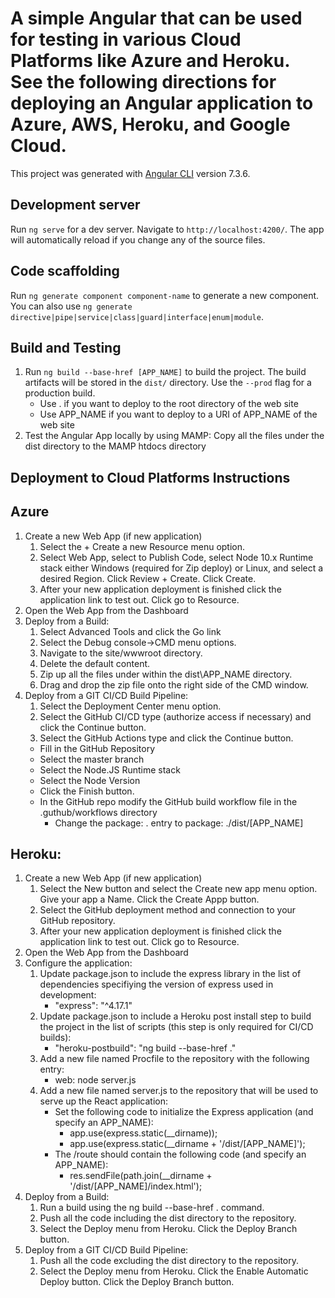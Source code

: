 # A simple Angular that can be used for testing in various Cloud Platforms like Azure and Heroku. See the following directions for deploying an Angular application to Azure, AWS, Heroku, and Google Cloud.
This project was generated with [Angular CLI](https://github.com/angular/angular-cli) version 7.3.6.

## Development server
Run `ng serve` for a dev server. Navigate to `http://localhost:4200/`. The app will automatically reload if you change any of the source files.

## Code scaffolding
Run `ng generate component component-name` to generate a new component. You can also use `ng generate directive|pipe|service|class|guard|interface|enum|module`.

## Build and Testing
1. Run `ng build --base-href [APP_NAME]` to build the project. The build artifacts will be stored in the `dist/` directory. Use the `--prod` flag for a production build.
    * Use . if you want to deploy to the root directory of the web site
    * Use APP_NAME if you want to deploy to a URI of APP_NAME of the web site
2. Test the Angular App locally by using MAMP: Copy all the files under the dist directory to the MAMP htdocs directory

## Deployment to Cloud Platforms Instructions
## Azure
1. Create a new Web App (if new application)
    1. Select the + Create a new Resource menu option.
    2. Select Web App, select to Publish Code, select Node 10.x Runtime stack either Windows (required for Zip deploy) or Linux, and select a desired Region. Click Review + Create. Click Create.
    3. After your new application deployment is finished click the application link to test out. Click go to Resource.
2. Open the Web App from the Dashboard
3. Deploy from a Build:
    1. Select Advanced Tools and click the Go link
    2. Select the Debug console->CMD menu options.
    3. Navigate to the site/wwwroot directory.
    4. Delete the default content.
    5. Zip up all the files under within the dist\APP_NAME directory. 
    6. Drag and drop the zip file onto the right side of the CMD window.		 
4. Deploy from a GIT CI/CD Build Pipeline:
    1. Select the Deployment Center menu option.
    2. Select the GitHub CI/CD type (authorize access if necessary) and click the Continue button.
    3. Select the GitHub Actions type and click the Continue button.
      * Fill in the GitHub Repository
      * Select the master branch
      * Select the Node.JS Runtime stack
      * Select the Node Version
      * Click the Finish button.
      * In the GitHub repo modify the GitHub build workflow file in the .guthub/workflows directory
        * Change the package: . entry to package: ./dist/[APP_NAME]

## Heroku:
1. Create a new Web App (if new application)
    1. Select the New button and select the Create new app menu option. Give your app a Name. Click the Create Appp button.
    2. Select the GitHub deployment method and connection to your GitHub repository.
    3. After your new application deployment is finished click the application link to test out. Click go to Resource.
2. Open the Web App from the Dashboard
3. Configure the application:
    1. Update package.json to include the express library in the list of dependencies specifiying the version of express used in development:
        * "express": "^4.17.1"
    2. Update package.json to include a Heroku post install step to build the project in the list of scripts (this step is only required for CI/CD builds): 
		  * "heroku-postbuild": "ng build --base-href ."
	  3. Add a new file named Procfile to the repository with the following entry:
		  * web: node server.js
    4. Add a new file named server.js to the repository that will be used to serve up the React application:
		  * Set the following code to initialize the Express application (and specify an APP_NAME):
            * app.use(express.static(__dirname));
            * app.use(express.static(__dirname + '/dist/[APP_NAME]');
		  * The /route should contain the following code (and specify an APP_NAME):
            * res.sendFile(path.join(__dirname + '/dist/[APP_NAME]/index.html');  
4. Deploy from a Build:
    1. Run a build using the ng build --base-href . command.
    2. Push all the code including the dist directory to the repository.
    3. Select the Deploy menu from Heroku. Click the Deploy Branch button.
5. Deploy from a GIT CI/CD Build Pipeline:
    1. Push all the code excluding the dist directory to the repository.
    2. Select the Deploy menu from Heroku. Click the Enable Automatic Deploy button. Click the Deploy Branch button.
	

